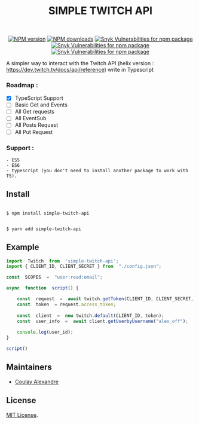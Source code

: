 
<div align="center">
<br />
<h1>SIMPLE TWITCH API</h1>
<br />
<p>
<a  href="https://www.npmjs.com/package/simple-twitch-api"><img  src="https://img.shields.io/npm/v/simple-twitch-api.svg?maxAge=3600"  alt="NPM version" /></a> <a  href="https://www.npmjs.com/package/simple-twitch-api"><img  src="https://img.shields.io/npm/dt/simple-twitch-api.svg?maxAge=3600"  alt="NPM downloads" /></a> <a  href="https://www.npmjs.com/package/simple-twitch-api"><img  alt="Snyk Vulnerabilities for npm package"  src="https://img.shields.io/snyk/vulnerabilities/npm/simple-twitch-api"></a> <a  href="https://www.npmjs.com/package/simple-twitch-api"><img  alt="Snyk Vulnerabilities for npm package"  src="https://img.shields.io/bundlephobia/min/simple-twitch-api"></a> <a  href="https://www.npmjs.com/package/simple-twitch-api"><img  alt="Snyk Vulnerabilities for npm package"  src="https://img.shields.io/npm/l/simple-twitch-api"></a>
</p>
</div>

  
A simpler way to interact with the Twitch API (helix version : https://dev.twitch.tv/docs/api/reference) write in Typescript

### Roadmap :
 - [x] TypeScript Support
 - [ ] Basic Get and Events
 - [ ] All Get requests
 - [ ] All EventSub
 - [ ] All Posts Request
 - [ ] All Put Request

### Support :
```
- ES5
- ES6
- typescript (you don't need to install another package to work with TS).
```
  

## Install

```

$ npm install simple-twitch-api

```

```

$ yarn add simple-twitch-api

```

## Example

```js
import  Twitch  from  'simple-twitch-api';
import { CLIENT_ID, CLIENT_SECRET } from  "./config.json";

const  SCOPES  =  "user:read:email";

async  function  script() {

	const  request  =  await twitch.getToken(CLIENT_ID, CLIENT_SECRET, SCOPES);
	const  token  = request.access_token;
	
	const  client  =  new twitch.default(CLIENT_ID, token);
	const  user_info  =  await client.getUserbyUsername("alex_off");
	
	console.log(user_id);
}

script()

```

## Maintainers

  

- [Coulay Alexandre](https://github.com/alexandrecoulay)

  

## License

  

[MIT License](LICENSE).